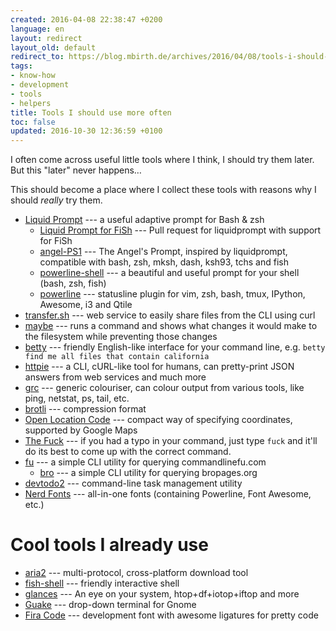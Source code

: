```yaml
---
created: 2016-04-08 22:38:47 +0200
language: en
layout: redirect
layout_old: default
redirect_to: https://blog.mbirth.de/archives/2016/04/08/tools-i-should-use-more-often.html
tags:
- know-how
- development
- tools
- helpers
title: Tools I should use more often
toc: false
updated: 2016-10-30 12:36:59 +0100
---
```


I often come across useful little tools where I think, I should try them later.
But this "later" never happens…

This should become a place where I collect these tools with reasons why I should
*really* try them.


* [Liquid Prompt](https://github.com/nojhan/liquidprompt) --- a useful adaptive prompt for Bash & zsh
  * [Liquid Prompt for FiSh](https://github.com/nojhan/liquidprompt/pull/230) --- Pull request for liquidprompt with support for FiSh
  * [angel-PS1](https://github.com/dolmen/angel-PS1) --- The Angel's Prompt, inspired by liquidprompt, compatible with bash, zsh, mksh, dash, ksh93, tchs and fish
  * [powerline-shell](https://github.com/milkbikis/powerline-shell) --- a beautiful and useful prompt for your shell (bash, zsh, fish)
  * [powerline](https://github.com/powerline/powerline) --- statusline plugin for vim, zsh, bash, tmux, IPython, Awesome, i3 and Qtile
* [transfer.sh](https://github.com/dutchcoders/transfer.sh) --- web service to easily share files from the CLI using curl
* [maybe](https://github.com/p-e-w/maybe) --- runs a command and shows what changes it would make to the filesystem while preventing those changes
* [betty](https://github.com/pickhardt/betty) --- friendly English-like interface for your command line, e.g. `betty find me all files that contain california`
* [httpie](https://github.com/jkbrzt/httpie) --- a CLI, cURL-like tool for humans, can pretty-print JSON answers from web services and much more
* [grc](https://github.com/garabik/grc) --- generic colouriser, can colour output from various tools, like ping, netstat, ps, tail, etc.
* [brotli](https://github.com/google/brotli) --- compression format
* [Open Location Code](https://github.com/google/open-location-code) --- compact way of specifying coordinates, supported by Google Maps
* [The Fuck](https://github.com/nvbn/thefuck) --- if you had a typo in your command, just type `fuck` and it'll do its best to come up with the correct command.
* [fu](https://github.com/samirahmed/fu) --- a simple CLI utility for querying commandlinefu.com
  * [bro](https://github.com/hubsmoke/bro) --- a simple CLI utility for querying bropages.org
* [devtodo2](https://github.com/alecthomas/devtodo2) --- command-line task management utility
* [Nerd Fonts](https://github.com/ryanoasis/nerd-fonts) --- all-in-one fonts (containing Powerline, Font Awesome, etc.)

Cool tools I already use
========================

* [aria2](https://github.com/tatsuhiro-t/aria2) --- multi-protocol, cross-platform download tool
* [fish-shell](https://github.com/fish-shell/fish-shell) --- friendly interactive shell
* [glances](https://github.com/nicolargo/glances) --- An eye on your system, htop+df+iotop+iftop and more
* [Guake](https://github.com/Guake/guake) --- drop-down terminal for Gnome
* [Fira Code](https://github.com/tonsky/FiraCode) --- development font with awesome ligatures for pretty code